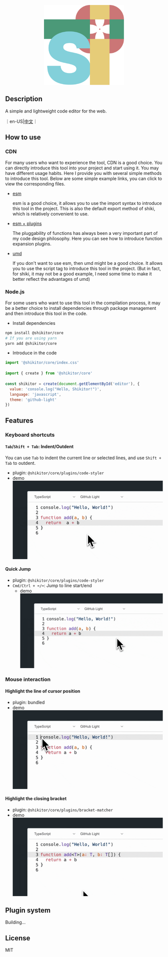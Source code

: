 <p align="center">
  <img src="./playground/public/favicon.svg" width='256' alt='Shikitor Logo'>
</p>

## Description

A simple and lightweight code editor for the web.

｜en-US|[中文](./README.zh-CN.md)｜

## How to use

### CDN

For many users who want to experience the tool, CDN is a good choice. You can directly introduce this tool into your project and start using it.
You may have different usage habits. Here I provide you with several simple methods to introduce this tool. Below are some simple example links, you can click to view the corresponding files.

- [esm](./examples/static/esm.html)

  esm is a good choice, it allows you to use the import syntax to introduce this tool in the project. This is also the default export method of shiki, which is relatively convenient to use.
- [esm + plugins](./examples/static/esm+plugins.html)

  The pluggability of functions has always been a very important part of my code design philosophy. Here you can see how to introduce function expansion plugins.
- [umd](./examples/static/umd.html)

  If you don't want to use esm, then umd might be a good choice. It allows you to use the script tag to introduce this tool in the project.
  (But in fact, for shiki, it may not be a good example, I need some time to make it better reflect the advantages of umd)

### Node.js

For some users who want to use this tool in the compilation process, it may be a better choice to install dependencies through package management and then introduce this tool in the code.

- Install dependencies

```bash
npm install @shikitor/core
# If you are using yarn
yarn add @shikitor/core
```

- Introduce in the code

```javascript
import '@shikitor/core/index.css'

import { create } from '@shikitor/core'

const shikitor = create(document.getElementById('editor'), {
  value: 'console.log("Hello, Shikitor!")',
  language: 'javascript',
  theme: 'github-light'
})
```

## Features

### Keyboard shortcuts

#### `Tab`/`Shift + Tab`: Indent/Outdent

You can use `Tab` to indent the current line or selected lines, and use `Shift + Tab` to outdent.

- plugin: `@shikitor/core/plugins/code-styler`
- demo
  ![tab](./.readme-res/Export-1711914834555.gif)

#### Quick Jump

- plugin: `@shikitor/core/plugins/code-styler`
- `Cmd/Ctrl + ⬅️/➡️`: Jump to line start/end
  - demo
    ![jump](./.readme-res/Export-1711915118741.gif)

### Mouse interaction

#### Highlight the line of cursor position

- plugin: bundled
- demo
  ![highlight](./.readme-res/Export-1711915476496.gif)

#### Highlight the closing bracket

- plugin: `@shikitor/core/plugins/bracket-matcher`
- demo
  ![bracket](./.readme-res/Export-1711915650863.gif)

## Plugin system

Building...

## License

MIT
